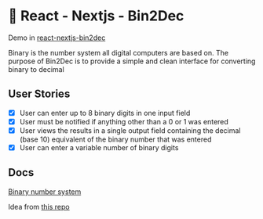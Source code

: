 # 🚀 React - Nextjs - Bin2Dec

Demo in [react-nextjs-bin2dec](https://react-nextjs-bin2dec.vercel.app/)

Binary is the number system all digital computers are based on.
The purpose of Bin2Dec is to provide a simple and clean interface for converting binary to decimal

## User Stories

- [x] User can enter up to 8 binary digits in one input field
- [x] User must be notified if anything other than a 0 or 1 was entered
- [x] User views the results in a single output field containing the decimal (base 10) equivalent of the binary number that was entered
- [x] User can enter a variable number of binary digits

## Docs

[Binary number system](https://en.wikipedia.org/wiki/Binary_number)

Idea from [this repo](https://github.com/florinpop17/app-ideas)
